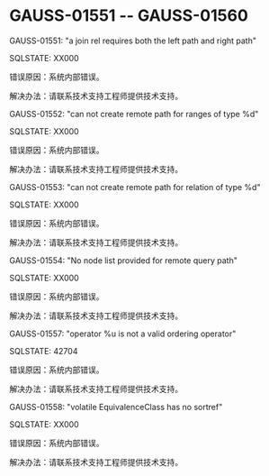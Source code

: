 # GAUSS-01551 -- GAUSS-01560<a name="ZH-CN_TOPIC_0302073591"></a>

GAUSS-01551: "a join rel requires both the left path and right path"

SQLSTATE: XX000

错误原因：系统内部错误。

解决办法：请联系技术支持工程师提供技术支持。

GAUSS-01552: "can not create remote path for ranges of type %d"

SQLSTATE: XX000

错误原因：系统内部错误。

解决办法：请联系技术支持工程师提供技术支持。

GAUSS-01553: "can not create remote path for relation of type %d"

SQLSTATE: XX000

错误原因：系统内部错误。

解决办法：请联系技术支持工程师提供技术支持。

GAUSS-01554: "No node list provided for remote query path"

SQLSTATE: XX000

错误原因：系统内部错误。

解决办法：请联系技术支持工程师提供技术支持。

GAUSS-01557: "operator %u is not a valid ordering operator"

SQLSTATE: 42704

错误原因：系统内部错误。

解决办法：请联系技术支持工程师提供技术支持。

GAUSS-01558: "volatile EquivalenceClass has no sortref"

SQLSTATE: XX000

错误原因：系统内部错误。

解决办法：请联系技术支持工程师提供技术支持。

